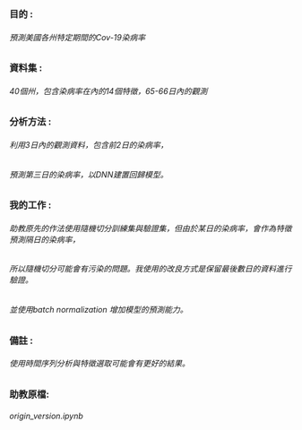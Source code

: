 ### 目的 :
###### 預測美國各州特定期間的Cov-19染病率
### 資料集 :
###### 40個州，包含染病率在內的14個特徵，65-66日內的觀測
### 分析方法 :
###### 利用3日內的觀測資料，包含前2日的染病率，
###### 預測第三日的染病率，以DNN建置回歸模型。
### 我的工作 : 
###### 助教原先的作法使用隨機切分訓練集與驗證集，但由於某日的染病率，會作為特徵預測隔日的染病率，
###### 所以隨機切分可能會有污染的問題。我使用的改良方式是保留最後數日的資料進行驗證。
###### 並使用batch normalization 增加模型的預測能力。
### 備註 :
###### 使用時間序列分析與特徵選取可能會有更好的結果。
### 助教原檔:
###### origin_version.ipynb
